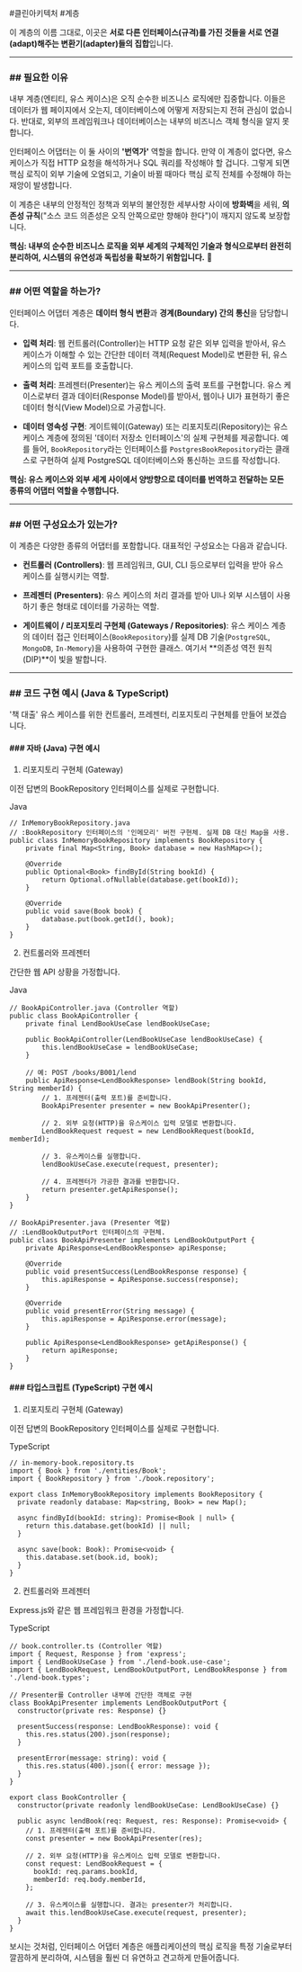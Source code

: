 #클린아키텍처 #계층 

이 계층의 이름 그대로, 이곳은 **서로 다른 인터페이스(규격)를 가진 것들을 서로 연결(adapt)해주는 변환기(adapter)들의 집합**입니다.

---

### ## 필요한 이유

내부 계층(엔티티, 유스 케이스)은 오직 순수한 비즈니스 로직에만 집중합니다. 이들은 데이터가 웹 페이지에서 오는지, 데이터베이스에 어떻게 저장되는지 전혀 관심이 없습니다. 반대로, 외부의 프레임워크나 데이터베이스는 내부의 비즈니스 객체 형식을 알지 못합니다.

인터페이스 어댑터는 이 둘 사이의 **'번역가'** 역할을 합니다. 만약 이 계층이 없다면, 유스 케이스가 직접 HTTP 요청을 해석하거나 SQL 쿼리를 작성해야 할 겁니다. 그렇게 되면 핵심 로직이 외부 기술에 오염되고, 기술이 바뀔 때마다 핵심 로직 전체를 수정해야 하는 재앙이 발생합니다.

이 계층은 내부의 안정적인 정책과 외부의 불안정한 세부사항 사이에 **방화벽**을 세워, **의존성 규칙**("소스 코드 의존성은 오직 안쪽으로만 향해야 한다")이 깨지지 않도록 보장합니다.

**핵심: 내부의 순수한 비즈니스 로직을 외부 세계의 구체적인 기술과 형식으로부터 완전히 분리하여, 시스템의 유연성과 독립성을 확보하기 위함입니다.** 🔌

---

### ## 어떤 역할을 하는가?

인터페이스 어댑터 계층은 **데이터 형식 변환**과 **경계(Boundary) 간의 통신**을 담당합니다.

- **입력 처리**: 웹 컨트롤러(Controller)는 HTTP 요청 같은 외부 입력을 받아서, 유스 케이스가 이해할 수 있는 간단한 데이터 객체(Request Model)로 변환한 뒤, 유스 케이스의 입력 포트를 호출합니다.
    
- **출력 처리**: 프레젠터(Presenter)는 유스 케이스의 출력 포트를 구현합니다. 유스 케이스로부터 결과 데이터(Response Model)를 받아서, 웹이나 UI가 표현하기 좋은 데이터 형식(View Model)으로 가공합니다.
    
- **데이터 영속성 구현**: 게이트웨이(Gateway) 또는 리포지토리(Repository)는 유스 케이스 계층에 정의된 '데이터 저장소 인터페이스'의 실제 구현체를 제공합니다. 예를 들어, `BookRepository`라는 인터페이스를 `PostgresBookRepository`라는 클래스로 구현하여 실제 PostgreSQL 데이터베이스와 통신하는 코드를 작성합니다.
    

**핵심: 유스 케이스와 외부 세계 사이에서 양방향으로 데이터를 번역하고 전달하는 모든 종류의 어댑터 역할을 수행합니다.**

---

### ## 어떤 구성요소가 있는가?

이 계층은 다양한 종류의 어댑터를 포함합니다. 대표적인 구성요소는 다음과 같습니다.

- **컨트롤러 (Controllers)**: 웹 프레임워크, GUI, CLI 등으로부터 입력을 받아 유스 케이스를 실행시키는 역할.
    
- **프레젠터 (Presenters)**: 유스 케이스의 처리 결과를 받아 UI나 외부 시스템이 사용하기 좋은 형태로 데이터를 가공하는 역할.
    
- **게이트웨이 / 리포지토리 구현체 (Gateways / Repositories)**: 유스 케이스 계층의 데이터 접근 인터페이스(`BookRepository`)를 실제 DB 기술(`PostgreSQL`, `MongoDB`, `In-Memory`)을 사용하여 구현한 클래스. 여기서 **의존성 역전 원칙(DIP)**이 빛을 발합니다.
    

---

### ## 코드 구현 예시 (Java & TypeScript)

'책 대출' 유스 케이스를 위한 컨트롤러, 프레젠터, 리포지토리 구현체를 만들어 보겠습니다.

#### ### 자바 (Java) 구현 예시

1. 리포지토리 구현체 (Gateway)

이전 답변의 BookRepository 인터페이스를 실제로 구현합니다.

Java

```
// InMemoryBookRepository.java
// :BookRepository 인터페이스의 '인메모리' 버전 구현체. 실제 DB 대신 Map을 사용.
public class InMemoryBookRepository implements BookRepository {
    private final Map<String, Book> database = new HashMap<>();

    @Override
    public Optional<Book> findById(String bookId) {
        return Optional.ofNullable(database.get(bookId));
    }

    @Override
    public void save(Book book) {
        database.put(book.getId(), book);
    }
}
```

2. 컨트롤러와 프레젠터

간단한 웹 API 상황을 가정합니다.

Java

```
// BookApiController.java (Controller 역할)
public class BookApiController {
    private final LendBookUseCase lendBookUseCase;

    public BookApiController(LendBookUseCase lendBookUseCase) {
        this.lendBookUseCase = lendBookUseCase;
    }

    // 예: POST /books/B001/lend
    public ApiResponse<LendBookResponse> lendBook(String bookId, String memberId) {
        // 1. 프레젠터(출력 포트)를 준비합니다.
        BookApiPresenter presenter = new BookApiPresenter();

        // 2. 외부 요청(HTTP)을 유스케이스 입력 모델로 변환합니다.
        LendBookRequest request = new LendBookRequest(bookId, memberId);

        // 3. 유스케이스를 실행합니다.
        lendBookUseCase.execute(request, presenter);

        // 4. 프레젠터가 가공한 결과를 반환합니다.
        return presenter.getApiResponse();
    }
}

// BookApiPresenter.java (Presenter 역할)
// :LendBookOutputPort 인터페이스의 구현체.
public class BookApiPresenter implements LendBookOutputPort {
    private ApiResponse<LendBookResponse> apiResponse;

    @Override
    public void presentSuccess(LendBookResponse response) {
        this.apiResponse = ApiResponse.success(response);
    }

    @Override
    public void presentError(String message) {
        this.apiResponse = ApiResponse.error(message);
    }

    public ApiResponse<LendBookResponse> getApiResponse() {
        return apiResponse;
    }
}
```

#### ### 타입스크립트 (TypeScript) 구현 예시

1. 리포지토리 구현체 (Gateway)

이전 답변의 BookRepository 인터페이스를 실제로 구현합니다.

TypeScript

```
// in-memory-book.repository.ts
import { Book } from './entities/Book';
import { BookRepository } from './book.repository';

export class InMemoryBookRepository implements BookRepository {
  private readonly database: Map<string, Book> = new Map();

  async findById(bookId: string): Promise<Book | null> {
    return this.database.get(bookId) || null;
  }

  async save(book: Book): Promise<void> {
    this.database.set(book.id, book);
  }
}
```

2. 컨트롤러와 프레젠터

Express.js와 같은 웹 프레임워크 환경을 가정합니다.

TypeScript

```
// book.controller.ts (Controller 역할)
import { Request, Response } from 'express';
import { LendBookUseCase } from './lend-book.use-case';
import { LendBookRequest, LendBookOutputPort, LendBookResponse } from './lend-book.types';

// Presenter를 Controller 내부에 간단한 객체로 구현
class BookApiPresenter implements LendBookOutputPort {
  constructor(private res: Response) {}

  presentSuccess(response: LendBookResponse): void {
    this.res.status(200).json(response);
  }

  presentError(message: string): void {
    this.res.status(400).json({ error: message });
  }
}

export class BookController {
  constructor(private readonly lendBookUseCase: LendBookUseCase) {}

  public async lendBook(req: Request, res: Response): Promise<void> {
    // 1. 프레젠터(출력 포트)를 준비합니다.
    const presenter = new BookApiPresenter(res);
    
    // 2. 외부 요청(HTTP)을 유스케이스 입력 모델로 변환합니다.
    const request: LendBookRequest = {
      bookId: req.params.bookId,
      memberId: req.body.memberId,
    };
    
    // 3. 유스케이스를 실행합니다. 결과는 presenter가 처리합니다.
    await this.lendBookUseCase.execute(request, presenter);
  }
}
```

보시는 것처럼, 인터페이스 어댑터 계층은 애플리케이션의 핵심 로직을 특정 기술로부터 깔끔하게 분리하여, 시스템을 훨씬 더 유연하고 견고하게 만들어줍니다. 